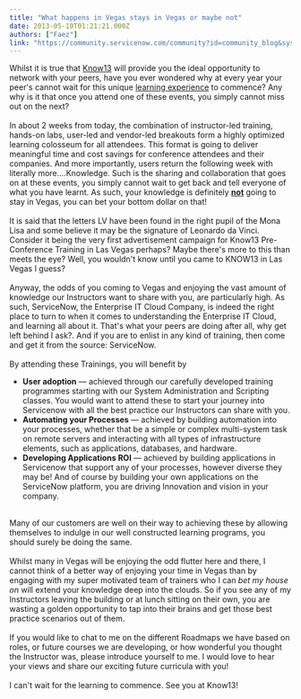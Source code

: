 ```yaml
---
title: "What happens in Vegas stays in Vegas or maybe not"
date: 2013-05-10T01:21:21.000Z
authors: ["Faez"]
link: "https://community.servicenow.com/community?id=community_blog&sys_id=ec6e6eaddbd0dbc01dcaf3231f9619be"
---
```

<p>Whilst it is true that <a title="k-external-small" class="jive-link-external-small" href="https://knowledge.service-now.com/k13/k13_home.do" rel="nofollow" target="_blank">Know13</a> will provide you the ideal opportunity to network with your peers, have you ever wondered why at every year your peer's cannot wait for this unique <a title="k-external-small" class="jive-link-external-small" href="%20https://knowledge.service-now.com/k13/k13_preconference.do" rel="nofollow" target="_blank">learning experience</a> to commence? Any why is it that once you attend one of these events, you simply cannot miss out on the next? <br/> <br/>In about 2 weeks from today, the combination of instructor-led training, hands-on labs, user-led and vendor-led breakouts form a highly optimized learning colosseum for all attendees. This format is going to deliver meaningful time and cost savings for conference attendees and their companies. And more importantly, users return the following week with literally more....Knowledge. Such is the sharing and collaboration that goes on at these events, you simply cannot wait to get back and tell everyone of what you have learnt. As such, your knowledge is definitely <strong><span style="text-decoration: underline;">not</span></strong> going to stay in Vegas, you can bet your bottom dollar on that!<br/><br/>It is said that the letters LV have been found in the right pupil of the Mona Lisa and some believe it may be the signature of Leonardo da Vinci. Consider it being the very first advertisement campaign for Know13 Pre-Conference Training in Las Vegas perhaps? Maybe there's more to this than meets the eye? Well, you wouldn't know until you came to KNOW13 in Las Vegas I guess?<br/> <br/>Anyway, the odds of you coming to Vegas and enjoying the vast amount of knowledge our Instructors want to share with you, are particularly high. As such, ServiceNow, the Enterprise IT Cloud Company, is indeed the right place to turn to when it comes to understanding the Enterprise IT Cloud, and learning all about it. That's what your peers are doing after all, why get left behind I ask?. And if you are to enlist in any kind of training, then come and get it from the source: ServiceNow.<br/> <br/>By attending these Trainings, you will benefit by<br/></p><ul><li><strong>User adoption</strong> — achieved through our carefully developed training programmes starting with our System Administration and Scripting classes. You would want to attend these to start your journey into Servicenow with all the best practice our Instructors can share with you.</li><li><strong>Automating your Processes</strong> — achieved by building automation into your processes, whether that be a simple or complex multi-system task on remote servers and interacting with all types of infrastructure elements, such as applications, databases, and hardware.</li><li><strong>Developing Applications ROI</strong> — achieved by building applications in Servicenow that support any of your processes, however diverse they may be! And of course by building your own applications on the ServiceNow platform, you are driving Innovation and vision in your company.</li></ul><br/><span>Many of our customers are well on their way to achieving these by allowing themselves to indulge in our well constructed learning programs, you should surely be doing the same. </span><br/><span> </span><br/><span>Whilst many in Vegas will be enjoying the odd flutter here and there, I cannot think of a better way of enjoying your time in Vegas than by engaging with my super motivated team of trainers who I can </span><i>bet my house on</i><span> will extend your knowledge deep into the clouds. So if you see any of my Instructors leaving the building or at lunch sitting on their own, you are wasting a golden opportunity to tap into their brains and get those best practice scenarios out of them.</span><br/><span> </span><br/><span>If you would like to chat to me on the different Roadmaps we have based on roles, or future courses we are developing, or how wonderful you thought the Instructor was, please introduce yourself to me. I would love to hear your views and share our exciting future curricula with you!</span><br/><span> </span><br/><span>I can't wait for the learning to commence. See you at Know13!</span>